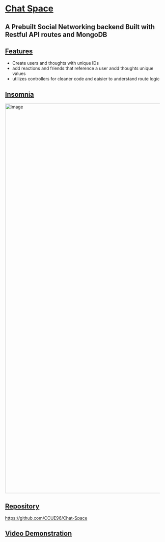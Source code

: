 # <ins>Chat Space<ins>
## A Prebuilt Social Networking backend Built with Restful API routes and MongoDB

## <ins>Features<ins>
- Create users and thoughts with unique IDs
- add reactions and friends that reference a user andd thoughts unique values
- utilizes controllers for cleaner code and eaisier to understand route logic


## <ins>Insomnia<ins>
<img width="1263" alt="image" src="https://github.com/user-attachments/assets/ce6d17a5-d843-45af-9d5d-767bbd61e517">

## <ins>Repository<ins>
https://github.com/CCUE96/Chat-Space

## <ins>Video Demonstration<ins>
